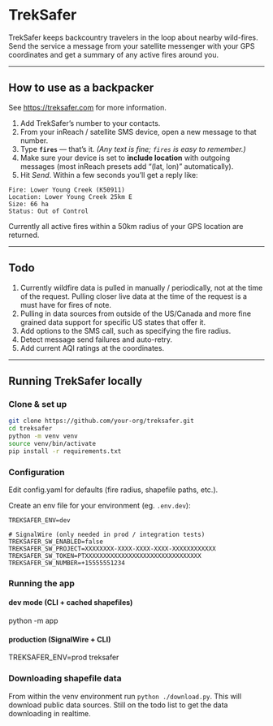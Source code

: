 # TrekSafer

TrekSafer keeps backcountry travelers in the loop about nearby wild-fires.
Send the service a message from your satellite messenger with your GPS coordinates and get a summary of any active fires around you.

---

## How to use as a backpacker

See https://treksafer.com for more information.

1. Add TrekSafer’s number to your contacts.
1. From your inReach / satellite SMS device, open a new message to that number.
1. Type **`fires`** — that’s it. *(Any text is fine; `fires` is easy to remember.)*
1. Make sure your device is set to **include location** with outgoing messages (most inReach presets add “(lat, lon)” automatically).
1. Hit *Send*. Within a few seconds you’ll get a reply like:

```
Fire: Lower Young Creek (K50911)
Location: Lower Young Creek 25km E
Size: 66 ha
Status: Out of Control
```

Currently all active fires within a 50km radius of your GPS location are returned.

---

## Todo

1. Currently wildfire data is pulled in manually / periodically, not at the time of the request. Pulling closer live data at the time of the request is a must have for fires of note.
2. Pulling in data sources from outside of the US/Canada and more fine grained data support for specific US states that offer it.
3. Add options to the SMS call, such as specifying the fire radius.
4. Detect message send failures and auto-retry.
5. Add current AQI ratings at the coordinates.

---

## Running TrekSafer locally

### Clone & set up

```bash
git clone https://github.com/your-org/treksafer.git
cd treksafer
python -m venv venv
source venv/bin/activate
pip install -r requirements.txt
```

### Configuration

Edit config.yaml for defaults (fire radius, shapefile paths, etc.).

Create an env file for your environment (eg. `.env.dev`):

```
TREKSAFER_ENV=dev

# SignalWire (only needed in prod / integration tests)
TREKSAFER_SW_ENABLED=false
TREKSAFER_SW_PROJECT=XXXXXXXX-XXXX-XXXX-XXXX-XXXXXXXXXXXX
TREKSAFER_SW_TOKEN=PTXXXXXXXXXXXXXXXXXXXXXXXXXXXXXXXX
TREKSAFER_SW_NUMBER=+15555551234
```

### Running the app

#### dev mode (CLI + cached shapefiles)
python -m app

#### production (SignalWire + CLI)
TREKSAFER_ENV=prod treksafer

### Downloading shapefile data

From within the venv environment run `python ./download.py`. This will download public data sources. Still on the todo list to get the data downloading in realtime.

